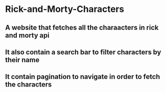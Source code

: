 # Rick-and-Morty-Characters
## A website that fetches all the charaacters in rick and morty api
## It also contain a search bar to filter characters by their name
## It contain pagination to navigate in order to fetch the characters
